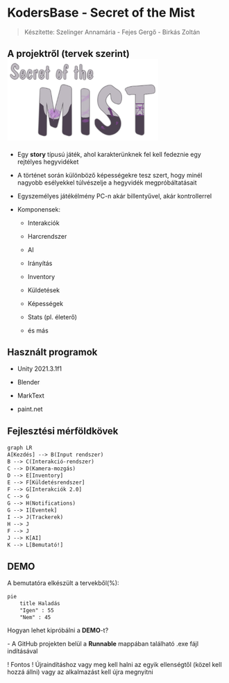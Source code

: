 # KodersBase - Secret of the Mist

> Készítette: Szelinger Annamária - Fejes Gergő - Birkás Zoltán

## A projektről (tervek szerint)<img title="" src="Assets/Images/Identity/game_lgo.png" alt="loading-ag-231" width="348" data-align="center">

- Egy **story** típusú játék, ahol karakterünknek fel kell fedeznie egy rejtélyes hegyvidéket

- A történet során különböző képességekre tesz szert, hogy minél nagyobb esélyekkel túlvészelje a hegyvidék megpróbáltatásait

- Egyszemélyes játékélmény PC-n akár billentyűvel, akár kontrollerrel

- Komponensek:
  
  - Interakciók
  
  - Harcrendszer
  
  - AI
  
  - Irányítás
  
  - Inventory
  
  - Küldetések
  
  - Képességek
  
  - Stats (pl. életerő)
  
  - és más



## Használt programok

- Unity 2021.3.1f1

- Blender

- MarkText

- paint.net



## Fejlesztési mérföldkövek

```mermaid
graph LR
A[Kezdés] --> B(Input rendszer)
B --> C(Interakció-rendszer)
C --> D(Kamera-mozgás)
D --> E[Inventory]
E --> F[Küldetésrendszer]
F --> G[Interakciók 2.0]
C --> G
G --> H(Notifications)
G --> I[Eventek]
I --> J(Trackerek)
H --> J
F --> J
J --> K[AI]
K --> L[Bemutató!]
```

## DEMO

A bemutatóra elkészült a tervekből(%):

```mermaid
pie
    title Haladás
    "Igen" : 55
    "Nem" : 45
```

Hogyan lehet kipróbálni a **DEMO**-t?

\- A GitHub projekten belül a **Runnable** mappában található .exe fájl indításával

! Fontos ! Újraindításhoz vagy meg kell halni az egyik ellenségtől (közel kell hozzá állni) vagy az alkalmazást kell újra megnyitni
